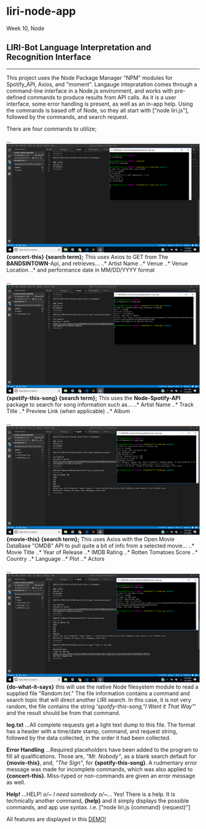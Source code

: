 # liri-node-app
Week 10, Node

## **LIRI-Bot** **L**anguage  **I**nterpretation and **R**ecognition **I**nterface
----

This project uses the Node Package Manager "NPM" modules for Spotify_API, Axios, and "moment".
Langauge intepratation comes through a command-line interface in a Node.js environment, and works with pre-defined commands to produce results from API calls. As it is a user interface, some error handling is present, as well as an in-app help. Using the commands is based off of Node, so they all start with ["node liri.js"], followed by the commands, and search request.

There are four commands to utilize;

... ![concert-this][concert]
__{concert-this} {search term};__ This uses Axios to GET from The __BANDSINTOWN__-Api, and retrieves...
  ..* Artist Name
  ..* Venue
  ..* Venue Location
  ..* and performance date in MM/DD/YYYY format

... ![spotify-this-song][spotify]
__{spotify-this-song} {search term};__ This uses the __Node-Spotify-API__ package to search for song information such as...
  ..* Artist Name
  ..* Track Title
  ..* Preview Link (when applicable)
  ..* Album
  
  ... ![movie-this][movie]
__{movie-this} {search term};__ This uses Axios with the Open Movie DataBase "OMDB" API to pull quite a bit of info from a selected movie... 
  ..* Movie Title
  ..* Year of Release
  ..* IMDB Rating
  ..* Rotten Tomatoes Score
  ..* Country
  ..* Language
  ..* Plot
  ..* Actors
  
  ... ![do-what-it-says][doit]
__{do-what-it-says}__ this will use the native Node filesystem module to read a supplied file "Random.txt." The file information contains a command and search topic that will direct another LIRI search. In this case, it is not very random, the file contains the string '_spotify-this-song,"I Want it That Way"_' and the result should be from that command.
  
 __log.txt__
 ...All complete requests get a light text dump to this file. The format has a header with a time/date stamp, command, and request string, followed by the data collected, in the order it had been collected.
 
  __Error Handling__
 ...Required placeholders have been added to the program to fill all qualifications. Those are, _"Mr. Nobody"_, as a blank search default for __{movie-this}__, and, _"The Sign"_, for __{spotify-this-song}__. A rudmentary error message was made for incomplete commands, which was also applied to __{concert-this}__. Miss-typed or non-commands are given an error message as well. 
  
  __Help!__
 ...HELP! _o/~ I need somebody o/~..._ Yes! There is a help. It is technically another command, __{help}__ and it simply displays the possible commands, and app use syntax. i.e. ["node liri.js {command} {request}"]

All features are displayed in this [DEMO!](https://drive.google.com/file/d/1adCb48Lf58JMJvv1Cp7dMgXeEN_F4Zm2/view "DEMO!")

[concert]: ./images/Concert.png "concert-this"
[spotify]: ./images/Spotify.png "spotify-this-song"
[movie]: ./images/Movie.png "movie-this"
[doit]: ./images/DOIT.png "do-what-it-says"
